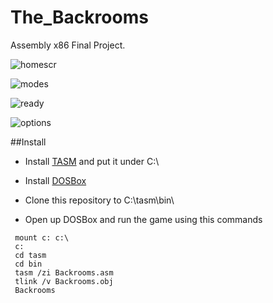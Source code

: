 # The_Backrooms
Assembly x86 Final Project.






![homescr](https://github.com/BiliSando/The_Backrooms/assets/121094257/30c35d7c-6e62-45a2-ac7f-f0749987ce6e)

![modes](https://github.com/BiliSando/The_Backrooms/assets/121094257/77028241-3893-4f7b-8fd2-eab7fc89eca6)

![ready](https://github.com/BiliSando/The_Backrooms/assets/121094257/015ea93d-0970-43b8-a76c-707fdc4c692d)

![options](https://github.com/BiliSando/The_Backrooms/assets/121094257/b30ab436-5935-4480-bc7f-dd554dccb2d5)

##Install

- Install [TASM](https://shreyasjejurkar.com/2017/03/27/how-to-install-and-configure-tasm-on-windows-7810/)
and put it under C:\

- Install [DOSBox](https://www.dosbox.com/download.php?main=1)
- Clone this repository to C:\tasm\bin\
- Open up DOSBox and run the game using this commands
```
 mount c: c:\
 c:
 cd tasm
 cd bin 
 tasm /zi Backrooms.asm
 tlink /v Backrooms.obj
 Backrooms
 
 ``` 
